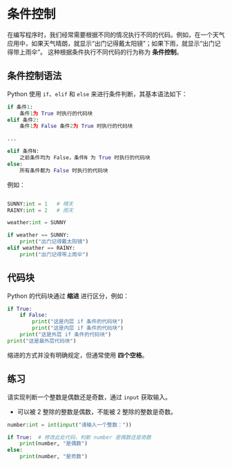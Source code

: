 # 条件控制

在编写程序时，我们经常需要根据不同的情况执行不同的代码。例如，在一个天气应用中，如果天气晴朗，就显示“出门记得戴太阳镜”；如果下雨，就显示“出门记得带上雨伞”。
这种根据条件执行不同代码的行为称为 **条件控制**。

## 条件控制语法

Python 使用 `if`、`elif` 和 `else` 来进行条件判断，其基本语法如下：

```python
if 条件1:
    条件1为 True 时执行的代码块
elif 条件2:
    条件1为 False 条件2为 True 时执行的代码块

...

elif 条件N:
    之前条件均为 False，条件N 为 True 时执行的代码块
else:
    所有条件都为 False 时执行的代码块
```

例如：  

```python shift

SUNNY:int = 1   # 晴天
RAINY:int = 2   # 雨天

weather:int = SUNNY

if weather == SUNNY:
    print("出门记得戴太阳镜")
elif weather == RAINY:
    print("出门记得带上雨伞")
```

## 代码块

Python 的代码块通过 **缩进** 进行区分，例如：  

```python shift
if True:
    if False:
        print("这是内层 if 条件的代码块")
        print("这是内层 if 条件的代码块")
    print("这是外层 if 条件的代码块")
print("这是最外层代码块")
```

缩进的方式并没有明确规定，但通常使用 **四个空格**。

## 练习

请实现判断一个整数是偶数还是奇数，通过 `input` 获取输入。

* 可以被 2 整除的整数是偶数，不能被 2 整除的整数是奇数。

```python shift 19
number:int = int(input("请输入一个整数："))

if True:  # 修改此处代码，判断 number 是偶数还是奇数
    print(number, "是偶数")
else:
    print(number, "是奇数")
```

